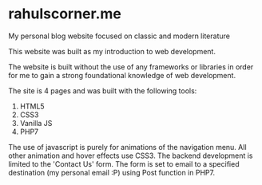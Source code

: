 # rahulscorner.me
My personal blog website focused on classic and modern literature

This website was built as my introduction to web development.

The website is built without the use of any frameworks or libraries in order for me to gain a strong foundational knowledge of web development.

The site is 4 pages and was built with the following tools:
1. HTML5
2. CSS3
4. Vanilla JS
5. PHP7

The use of javascript is purely for animations of the navigation menu. All other animation and hover effects use CSS3. The backend development is limited to the 'Contact Us' form. The form is set to email to a specified destination (my personal email :P) using Post function in PHP7.
